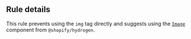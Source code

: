 ## Rule details

This rule prevents using the `img` tag directly and suggests using the [`Image`](/docs/components/primitive/image.md) component from `@shopify/hydrogen`.
